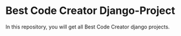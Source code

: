 # Best Code Creator Django-Project
In this repository, you will get all Best Code Creator django projects.
